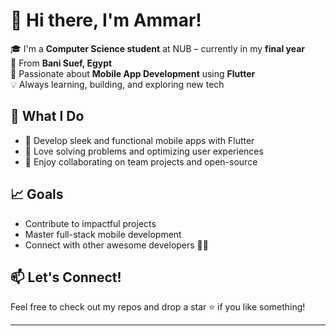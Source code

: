 # 👋 Hi there, I'm Ammar!

🎓 I'm a **Computer Science student** at NUB – currently in my **final year**  
📍 From **Bani Suef, Egypt**  
📱 Passionate about **Mobile App Development** using **Flutter**  
💡 Always learning, building, and exploring new tech  

## 🚀 What I Do
- 📲 Develop sleek and functional mobile apps with Flutter
- 🧠 Love solving problems and optimizing user experiences
- 🤝 Enjoy collaborating on team projects and open-source

## 📈 Goals
- Contribute to impactful projects  
- Master full-stack mobile development  
- Connect with other awesome developers 👨‍💻

## 📫 Let's Connect!
Feel free to check out my repos and drop a star ⭐ if you like something!

---
